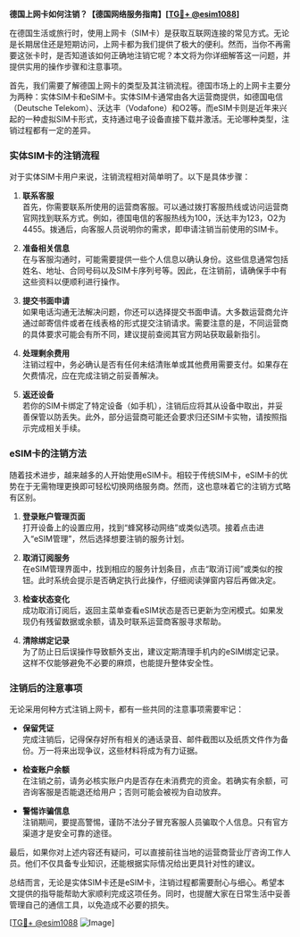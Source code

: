 **德国上网卡如何注销？【德国网络服务指南】[[TG💪+ @esim1088](https://t.me/s/esim1088)]**

在德国生活或旅行时，使用上网卡（SIM卡）是获取互联网连接的常见方式。无论是长期居住还是短期访问，上网卡都为我们提供了极大的便利。然而，当你不再需要这张卡时，是否知道该如何正确地注销它呢？本文将为你详细解答这一问题，并提供实用的操作步骤和注意事项。

首先，我们需要了解德国上网卡的类型及其注销流程。德国市场上的上网卡主要分为两种：实体SIM卡和eSIM卡。实体SIM卡通常由各大运营商提供，如德国电信（Deutsche Telekom）、沃达丰（Vodafone）和O2等。而eSIM卡则是近年来兴起的一种虚拟SIM卡形式，支持通过电子设备直接下载并激活。无论哪种类型，注销过程都有一定的差异。

### 实体SIM卡的注销流程

对于实体SIM卡用户来说，注销流程相对简单明了。以下是具体步骤：

1. **联系客服**  
   首先，你需要联系所使用的运营商客服。可以通过拨打客服热线或访问运营商官网找到联系方式。例如，德国电信的客服热线为100，沃达丰为123，O2为4455。拨通后，向客服人员说明你的需求，即申请注销当前使用的SIM卡。

2. **准备相关信息**  
   在与客服沟通时，可能需要提供一些个人信息以确认身份。这些信息通常包括姓名、地址、合同号码以及SIM卡序列号等。因此，在注销前，请确保手中有这些资料以便顺利进行操作。

3. **提交书面申请**  
   如果电话沟通无法解决问题，你还可以选择提交书面申请。大多数运营商允许通过邮寄信件或者在线表格的形式提交注销请求。需要注意的是，不同运营商的具体要求可能会有所不同，建议提前查阅其官方网站获取最新指引。

4. **处理剩余费用**  
   注销过程中，务必确认是否有任何未结清账单或其他费用需要支付。如果存在欠费情况，应在完成注销之前妥善解决。

5. **返还设备**  
   若你的SIM卡绑定了特定设备（如手机），注销后应将其从设备中取出，并妥善保管以防丢失。此外，部分运营商可能还会要求归还SIM卡实物，请按照指示完成相关手续。

### eSIM卡的注销方法

随着技术进步，越来越多的人开始使用eSIM卡。相较于传统SIM卡，eSIM卡的优势在于无需物理更换即可轻松切换网络服务商。然而，这也意味着它的注销方式略有区别。

1. **登录账户管理页面**  
   打开设备上的设置应用，找到“蜂窝移动网络”或类似选项。接着点击进入“eSIM管理”，然后选择想要注销的服务计划。

2. **取消订阅服务**  
   在eSIM管理界面中，找到相应的服务计划条目，点击“取消订阅”或类似的按钮。此时系统会提示是否确定执行此操作，仔细阅读弹窗内容后再做决定。

3. **检查状态变化**  
   成功取消订阅后，返回主菜单查看eSIM状态是否已更新为空闲模式。如果发现仍有残留数据或余额，请及时联系运营商客服寻求帮助。

4. **清除绑定记录**  
   为了防止日后误操作导致额外支出，建议定期清理手机内的eSIM绑定记录。这样不仅能够避免不必要的麻烦，也能提升整体安全性。

### 注销后的注意事项

无论采用何种方式注销上网卡，都有一些共同的注意事项需要牢记：

- **保留凭证**  
  完成注销后，记得保存好所有相关的通话录音、邮件截图以及纸质文件作为备份。万一将来出现争议，这些材料将成为有力证据。

- **检查账户余额**  
  在注销之前，请务必核实账户内是否存在未消费完的资金。若确实有余额，可咨询客服是否能退还给用户；否则可能会被视为自动放弃。

- **警惕诈骗信息**  
  注销期间，要提高警惕，谨防不法分子冒充客服人员骗取个人信息。只有官方渠道才是安全可靠的途径。

最后，如果你对上述内容还有疑问，可以直接前往当地的运营商营业厅咨询工作人员。他们不仅具备专业知识，还能根据实际情况给出更具针对性的建议。

总结而言，无论是实体SIM卡还是eSIM卡，注销过程都需要耐心与细心。希望本文提供的指导能帮助大家顺利完成这项任务。同时，也提醒大家在日常生活中妥善管理自己的通信工具，以免造成不必要的损失。

[[TG💪+ @esim1088](https://t.me/s/esim1088) ![Image](https://i.postimg.cc/4NQfJmqS/Snipaste-2025-05-13-00-14-12.png)]